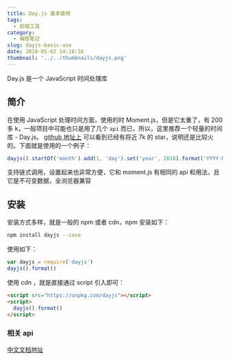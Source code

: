 ```yaml
---
title: Day.js 基本使用
tags:
  - 前端工具
category:
  - 编程笔记
slug: dayjs-basic-use
date: 2018-05-02 14:18:16
thumbnail: '../../thumbnails/dayjs.png'
---
```


Day.js 是一个 JavaScript 时间处理库

## 简介

在使用 JavaScript 处理时间方面，使用的时 Moment.js，但是它太重了，有 200 多 k，一般项目中可能也只是用了几个 `api` 而已，所以，这里推荐一个轻量的时间库 - Day.js。 [github 地址上](https://github.com/xx45/dayjs) 可以看到已经有将近 7k 的 star，说明还是比较火的。下面就是使用的一个例子：

```js
dayjs().startOf('month').add(1, 'day').set('year', 2018).format('YYYY-MM-DD HH:mm:ss')
```

支持链式调用，设置起来也非常方便，它和 moment.js 有相同的 api 和用法，且它是不可变数据，全浏览器兼容

## 安装

安装方式多样，就是一般的 npm 或者 cdn，npm 安装如下：

```bash
npm install dayjs --save
```

使用如下：

```js
var dayjs = require('dayjs')
dayjs().format()
```

使用 cdn ，就是直接通过 script 引入即可：

```html
<script src="https://unpkg.com/dayjs"></script>
<script>
  dayjs().format()
</script>
```

### 相关 api

[中文文档地址](https://github.com/xx45/dayjs/blob/master/README.zh-CN.md)
